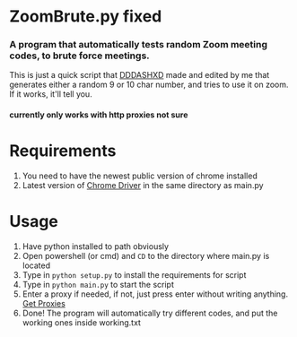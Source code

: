 # ZoomBrute.py fixed
### A program that automatically tests random Zoom meeting codes,  to brute force meetings.
This is just a quick script that [DDDASHXD](https://github.com/DDDASHXD) made and edited by me that generates either a random 9 or 10 char number, and tries to use it on zoom.
If it works, it'll tell you.

#### currently only works with http proxies not sure

# Requirements
1. You need to have the newest public version of chrome installed
2. Latest version of [Chrome Driver](https://chromedriver.chromium.org/) in the same directory as main.py

# Usage
1. Have python installed to path obviously
1. Open powershell (or cmd) and `CD` to the directory where main.py is located
2. Type in `python setup.py` to install the requirements for script
3. Type in `python main.py` to start the script
4. Enter a proxy if needed, if not, just press enter without writing anything. [Get Proxies](https://proxyscrape.com/free-proxy-list)
5. Done! The program will automatically try different codes, and put the working ones inside working.txt
